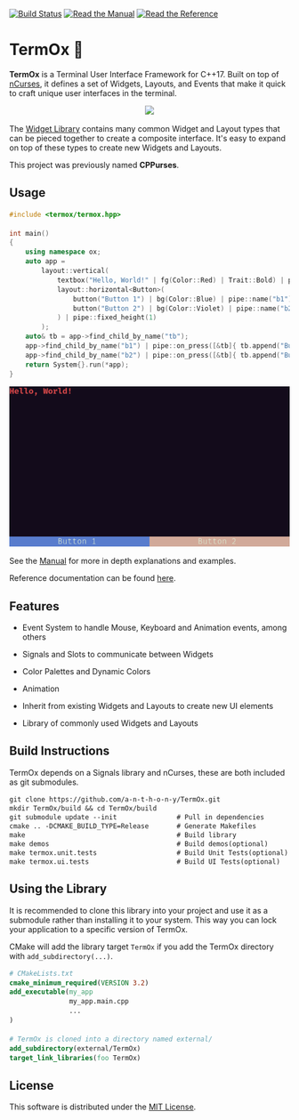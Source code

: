 [![Build Status](https://github.com/a-n-t-h-o-n-y/TermOx/workflows/build/badge.svg)](https://github.com/a-n-t-h-o-n-y/TermOx/actions?query=workflow%3Abuild)
[![Read the Manual](https://img.shields.io/badge/-Manual-yellow.svg)](docs/manual/index.md)
[![Read the Reference](https://img.shields.io/badge/-API%20Reference-blue.svg)](https://a-n-t-h-o-n-y.github.io/TermOx/hierarchy.html)

# TermOx 🐂

**TermOx** is a Terminal User Interface Framework for C++17. Built on top of
[nCurses](https://invisible-island.net/ncurses/announce.html), it defines a set
of Widgets, Layouts, and Events that make it quick to craft unique user
interfaces in the terminal.

<!-- TODO - single gif of multiple demos -->
<p align="center">
  <img src="docs/images/termox-demos.gif">
</p>

The [Widget Library](docs/manual/widget.md#widget-library) contains many common
Widget and Layout types that can be pieced together to create a composite
interface. It's easy to expand on top of these types to create new Widgets and
Layouts.

This project was previously named **CPPurses**.

## Usage

<!-- TODO this is only one usage, and it isn't the common one, its misleading. -->

```cpp
#include <termox/termox.hpp>

int main()
{
    using namespace ox;
    auto app =
        layout::vertical(
            textbox("Hello, World!" | fg(Color::Red) | Trait::Bold) | pipe::name("tb"),
            layout::horizontal<Button>(
                button("Button 1") | bg(Color::Blue) | pipe::name("b1"),
                button("Button 2") | bg(Color::Violet) | pipe::name("b2")
            ) | pipe::fixed_height(1)
        );
    auto& tb = app->find_child_by_name("tb");
    app->find_child_by_name("b1") | pipe::on_press([&tb]{ tb.append("Button 1 Pressed"); });
    app->find_child_by_name("b2") | pipe::on_press([&tb]{ tb.append("Button 2 Pressed"); });
    return System{}.run(*app);
}
```

<!-- TODO Make this an animated gif -->
<p align="center">
  <img src="docs/images/example_1.png">
</p>

See the [Manual](docs/manual/index.md) for more in depth explanations and
examples.

Reference documentation can be found
[here](https://a-n-t-h-o-n-y.github.io/TermOx/hierarchy.html).

## Features

- Event System to handle Mouse, Keyboard and Animation events, among others

- Signals and Slots to communicate between Widgets

- Color Palettes and Dynamic Colors

- Animation

- Inherit from existing Widgets and Layouts to create new UI elements

- Library of commonly used Widgets and Layouts

## Build Instructions

TermOx depends on a Signals library and nCurses, these are both included as
git submodules.

```
git clone https://github.com/a-n-t-h-o-n-y/TermOx.git
mkdir TermOx/build && cd TermOx/build
git submodule update --init               # Pull in dependencies
cmake .. -DCMAKE_BUILD_TYPE=Release       # Generate Makefiles
make                                      # Build library
make demos                                # Build demos(optional)
make termox.unit.tests                    # Build Unit Tests(optional)
make termox.ui.tests                      # Build UI Tests(optional)
```

## Using the Library

It is recommended to clone this library into your project and use it as a
submodule rather than installing it to your system. This way you can lock your
application to a specific version of TermOx.

CMake will add the library target `TermOx` if you add the TermOx directory
with `add_subdirectory(...)`.

```cmake
# CMakeLists.txt
cmake_minimum_required(VERSION 3.2)
add_executable(my_app
               my_app.main.cpp
               ...
)

# TermOx is cloned into a directory named external/
add_subdirectory(external/TermOx)
target_link_libraries(foo TermOx)
```

## License
This software is distributed under the [MIT License](LICENSE.txt).
